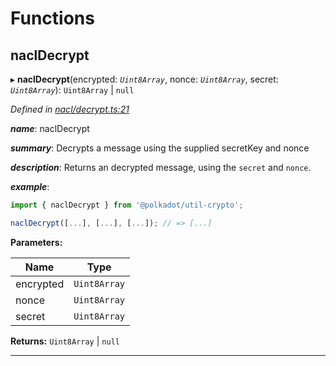 

# Functions

<a id="nacldecrypt"></a>

##  naclDecrypt

▸ **naclDecrypt**(encrypted: *`Uint8Array`*, nonce: *`Uint8Array`*, secret: *`Uint8Array`*): `Uint8Array` \| `null`

*Defined in [nacl/decrypt.ts:21](https://github.com/polkadot-js/common/blob/bf6fcf9/packages/util-crypto/src/nacl/decrypt.ts#L21)*

*__name__*: naclDecrypt

*__summary__*: Decrypts a message using the supplied secretKey and nonce

*__description__*: Returns an decrypted message, using the `secret` and `nonce`.

*__example__*:   

```javascript
import { naclDecrypt } from '@polkadot/util-crypto';

naclDecrypt([...], [...], [...]); // => [...]
```

**Parameters:**

| Name | Type |
| ------ | ------ |
| encrypted | `Uint8Array` |
| nonce | `Uint8Array` |
| secret | `Uint8Array` |

**Returns:** `Uint8Array` \| `null`

___


